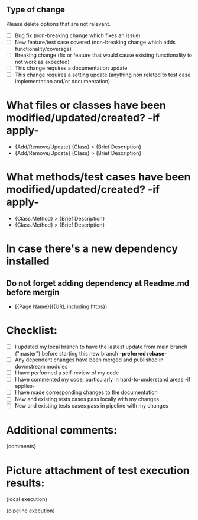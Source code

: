 ## Type of change

Please delete options that are not relevant.

- [ ] Bug fix (non-breaking change which fixes an issue)
- [ ] New feature/test case covered (non-breaking change which adds functionality/coverage)
- [ ] Breaking change (fix or feature that would cause existing functionality to not work as expected)
- [ ] This change requires a documentation update
- [ ] This change requires a setting update (anything non related to test case implementation and/or documentation)

# What files or classes have been modified/updated/created? -if apply-

- {Add/Remove/Update} {Class} > {Brief Description}
- {Add/Remove/Update} {Class} > {Brief Description}

# What methods/test cases have been modified/updated/created? -if apply-

- {Class.Method} > {Brief Description}
- {Class.Method} > {Brief Description}

# In case there's a new dependency installed
## Do not forget adding dependency at Readme.md before mergin

- [{Page Name}]({URL including https})

# Checklist:

- [ ] I updated my local branch to have the lastest update from main branch ("master") before starting this new branch -**preferred rebase**-
- [ ] Any dependent changes have been merged and published in downstream modules
- [ ] I have performed a self-review of my code
- [ ] I have commented my code, particularly in hard-to-understand areas -if applies-
- [ ] I have made corresponding changes to the documentation
- [ ] New and existing tests cases pass locally with my changes
- [ ] New and existing tests cases pass in pipeline with my changes

# Additional comments:
{comments}

# Picture attachment of test execution results:
{local execution}

{pipeline execution}
